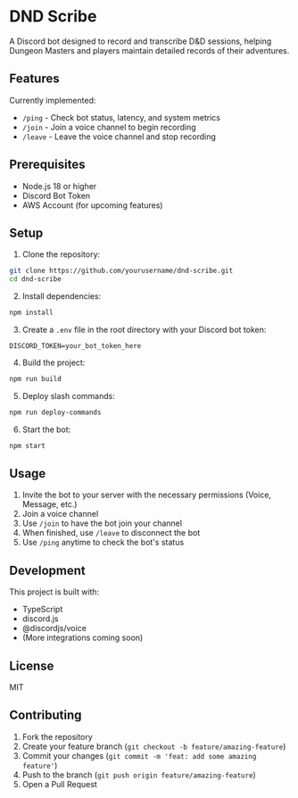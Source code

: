 # DND Scribe

A Discord bot designed to record and transcribe D&D sessions, helping Dungeon Masters and players maintain detailed records of their adventures.

## Features

Currently implemented:

- `/ping` - Check bot status, latency, and system metrics
- `/join` - Join a voice channel to begin recording
- `/leave` - Leave the voice channel and stop recording

## Prerequisites

- Node.js 18 or higher
- Discord Bot Token
- AWS Account (for upcoming features)

## Setup

1. Clone the repository:

```bash
git clone https://github.com/yourusername/dnd-scribe.git
cd dnd-scribe
```

2. Install dependencies:

```bash
npm install
```

3. Create a `.env` file in the root directory with your Discord bot token:

```env
DISCORD_TOKEN=your_bot_token_here
```

4. Build the project:

```bash
npm run build
```

5. Deploy slash commands:

```bash
npm run deploy-commands
```

6. Start the bot:

```bash
npm start
```

## Usage

1. Invite the bot to your server with the necessary permissions (Voice, Message, etc.)
2. Join a voice channel
3. Use `/join` to have the bot join your channel
4. When finished, use `/leave` to disconnect the bot
5. Use `/ping` anytime to check the bot's status

## Development

This project is built with:

- TypeScript
- discord.js
- @discordjs/voice
- (More integrations coming soon)

## License

MIT

## Contributing

1. Fork the repository
2. Create your feature branch (`git checkout -b feature/amazing-feature`)
3. Commit your changes (`git commit -m 'feat: add some amazing feature'`)
4. Push to the branch (`git push origin feature/amazing-feature`)
5. Open a Pull Request
